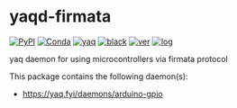 # yaqd-firmata

[![PyPI](https://img.shields.io/pypi/v/yaqd-firmata)](https://pypi.org/project/yaqd-firmata)
[![Conda](https://img.shields.io/conda/vn/conda-forge/yaqd-firmata)](https://anaconda.org/conda-forge/yaqd-firmata)
[![yaq](https://img.shields.io/badge/framework-yaq-orange)](https://yaq.fyi/)
[![black](https://img.shields.io/badge/code--style-black-black)](https://black.readthedocs.io/)
[![ver](https://img.shields.io/badge/calver-YYYY.0M.MICRO-blue)](https://calver.org/)
[![log](https://img.shields.io/badge/change-log-informational)](https://gitlab.com/yaq/yaqd-firmata/-/blob/main/CHANGELOG.md)

yaq daemon for using microcontrollers via firmata protocol

This package contains the following daemon(s):

- https://yaq.fyi/daemons/arduino-gpio
